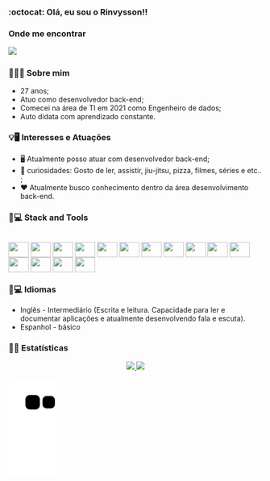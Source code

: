 ### :octocat: Olá, eu sou o Rinvysson!!

### Onde me encontrar

<div>

<a href="https://www.linkedin.com/in/rinvysson/" target="_blank"><img src="https://img.shields.io/badge/LinkedIn-0077B5?style=for-the-badge&logo=linkedin&logoColor=white" target="_blank"></a>

</div>

### 👨🏻‍💻 Sobre mim

- 27 anos;
- Atuo como desenvolvedor back-end;
- Comecei na área de TI em 2021 como Engenheiro de dados;
- Auto didata com aprendizado constante.

### 💡🖥️ Interesses e Atuações

- 🖥️ Atualmente posso atuar com desenvolvedor back-end;
- 🤡 curiosidades: Gosto de ler, assistir, jiu-jitsu, pizza, filmes, séries e etc.. ;
- ❤️ Atualmente busco conhecimento dentro da área desenvolvimento back-end.

### 🚀💻 Stack and Tools

<div style="display: inline_block"><br>

  <img align= "center" height="30" width="40" src="https://cdn.jsdelivr.net/gh/devicons/devicon/icons/linux/linux-original.svg" />

  <img align= "center" height="30" width="40" src="https://cdn.jsdelivr.net/gh/devicons/devicon/icons/javascript/javascript-original.svg" />

  <img align= "center" height="30" width="40" src="https://cdn.jsdelivr.net/gh/devicons/devicon/icons/nodejs/nodejs-original-wordmark.svg" />

  <img align= "center" height="30" width="40" src="https://cdn.jsdelivr.net/gh/devicons/devicon/icons/sequelize/sequelize-original-wordmark.svg" />

  <img align= "center" height="30" width="40" src="https://cdn.jsdelivr.net/gh/devicons/devicon/icons/express/express-original-wordmark.svg" />

  <img align= "center" height="30" width="40" src="https://cdn.jsdelivr.net/gh/devicons/devicon/icons/html5/html5-plain-wordmark.svg" />

  <img align= "center" height="30" width="40" src="https://cdn.jsdelivr.net/gh/devicons/devicon/icons/mysql/mysql-original-wordmark.svg" />

  <img align= "center" height="30" width="40" src="https://cdn.jsdelivr.net/gh/devicons/devicon/icons/mongodb/mongodb-original-wordmark.svg" />

  <img align= "center" height="30" width="40" src="https://cdn.jsdelivr.net/gh/devicons/devicon/icons/redis/redis-original-wordmark.svg" />

  <img align= "center" height="30" width="40" src="https://cdn.jsdelivr.net/gh/devicons/devicon/icons/amazonwebservices/amazonwebservices-original-wordmark.svg" />

  <img align= "center" height="30" width="40" src="https://cdn.jsdelivr.net/gh/devicons/devicon/icons/azure/azure-original-wordmark.svg" />

  <img align= "center" height="30" width="40" src="https://cdn.jsdelivr.net/gh/devicons/devicon/icons/docker/docker-original-wordmark.svg" />

  <img align= "center" height="30" width="40" src="https://cdn.jsdelivr.net/gh/devicons/devicon/icons/jenkins/jenkins-original.svg" />

  <img align= "center" height="30" width="40" src="https://cdn.jsdelivr.net/gh/devicons/devicon/icons/gitlab/gitlab-original-wordmark.svg" />

  <img align= "center" height="30" width="40" src="https://cdn.jsdelivr.net/gh/devicons/devicon/icons/terraform/terraform-original-wordmark.svg" />

</div>

### 🚀💻 Idiomas

- Inglês - Intermediário (Escrita e leitura. Capacidade para ler e documentar aplicações e atualmente desenvolvendo fala e escuta).
- Espanhol - básico

### 🧮📐 Estatísticas

<div align="center">
  <a href="https://github.com/rinvyssondev">
  <img height="180em" src="https://github-readme-stats.vercel.app/api?username=rinvyssondev&show_icons=true&theme=dracula&include_all_commits=true&count_private=true"/>
  <img height="180em" src="https://github-readme-stats.vercel.app/api/top-langs/?username=rinvyssondev&layout=compact&langs_count=7&theme=dracula"/>
</div>

![Snake animation](https://github.com/rinvyssondev/rinvyssondev/blob/output/github-contribution-grid-snake.svg)
